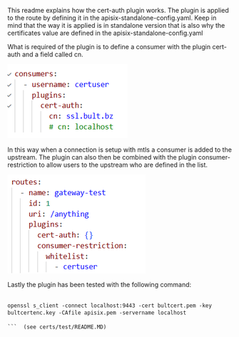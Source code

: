 This readme explains how the cert-auth plugin works. The plugin is applied to the route by defining it in the apisix-standalone-config.yaml. Keep in mind that the way it is applied is in standalone version that is also why the certificates value are defined in the apisix-standalone-config.yaml

What is required of the plugin is to define a consumer with the plugin cert-auth and a field called cn. 

![Consumer](image.png)

In this way when a connection is setup with mtls a consumer is added to the upstream. The plugin can also then be combined with the plugin consumer-restriction to allow users to the upstream who are defined in the list. 

![Consumer-Restriction](image-1.png)

Lastly the plugin has been tested with the following command:

```shell

openssl s_client -connect localhost:9443 -cert bultcert.pem -key bultcertenc.key -CAfile apisix.pem -servername localhost

```  (see certs/test/README.MD)